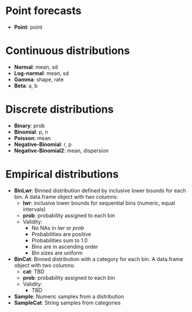 # Point forecasts
- __Point__: point


# Continuous distributions
- __Normal__: mean, sd
- __Log-normal__: mean, sd
- __Gamma__: shape, rate
- __Beta__: a, b


# Discrete distributions
- __Binary__: prob
- __Binomial__: p, n
- __Poisson__: mean
- __Negative-Binomial__: r, p
- __Negative-Binomial2__: mean, dispersion


# Empirical distributions
- __BinLwr__: Binned distribution defined by inclusive lower bounds for each bin. A data.frame object with two columns:
  - __lwr__: inclusive lower bounds for sequential bins (numeric, equal intervals)
  - __prob__: probability assigned to each bin 
  - Validity:
	- No NAs in _lwr_ or _prob_
	- Probabilities are positive
	- Probabilities sum to 1.0
	- Bins are in ascending order
	- Bin sizes are uniform
- __BinCat__: Binned distribution with a category for each bin. A data.frame object with two columns:
  - __cat__: TBD
  - __prob__: probability assigned to each bin 
  - Validity:
    - TBD
- __Sample__: Numeric samples from a distribution 
- __SampleCat__: String samples from categories

